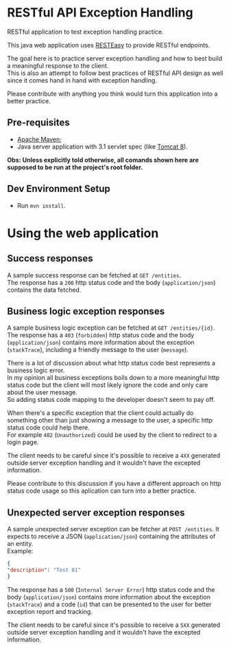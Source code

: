 # RESTful API Exception Handling

RESTful application to test exception handling practice.

This java web application uses [RESTEasy](http://resteasy.jboss.org/) to provide RESTful endpoints.

The goal here is to practice server exception handling and how to best build a meaningful response to the client.  
This is also an attempt to follow best practices of RESTful API design as well since it comes hand in hand with exception handling.

Please contribute with anything you think would turn this application into a better practice.

## Pre-requisites

* [Apache Maven](http://maven.apache.org/);
* Java server application with 3.1 servlet spec (like [Tomcat 8](http://tomcat.apache.org/)).

**Obs: Unless explicitly told otherwise, all comands shown here are supposed to be run at the project's root folder.**

## Dev Environment Setup

* Run `mvn install`.

# Using the web application

## Success responses

A sample success response can be fetched at `GET /entities`.  
The response has a `200` http status code and the body (`application/json`) contains the data fetched.

## Business logic exception responses

A sample business logic exception can be fetched at `GET /entities/{id}`.  
The response has a `403` (`forbidden`) http status code and the body (`application/json`) contains more information about the exception (`stackTrace`), including a friendly message to the user (`message`).

There is a lot of discussion about what http status code best represents a business logic error.  
In my opinion all business exceptions boils down to a more meaningful http status code but the client will most likely ignore the code and only care about the user message.  
So adding status code mapping to the developer doesn't seem to pay off.

When there's a specific exception that the client could actually do something other than just showing a message to the user, a specific http status code could help there.  
For example `402` (`Unauthorized`) could be used by the client to redirect to a login page.

The client needs to be careful since it's possible to receive a `4XX` generated outside server exception handling and it wouldn't have the excepted information.

Please contribute to this discussion if you have a different approach on http status code usage so this aplication can turn into a better practice.

## Unexpected server exception responses

A sample unexpected server exception can be fetcher at `POST /entities`. It expects to receive a JSON (`application/json`) containing the attributes of an entity.  
Example:  
```json
{
"description": "Test 01"
}
```

The response has a `500` (`Internal Server Error`) http status code and the body (`application/json`) contains more information about the exception (`stackTrace`) and a code (`id`) that can be presented to the user for better exception report and tracking.

The client needs to be careful since it's possible to receive a `5XX` generated outside server exception handling and it wouldn't have the excepted information.
